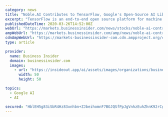 ```yaml
---
category: news
title: "Noble.AI Contributes to TensorFlow, Google's Open-Source AI Library and the Most Popular Deep Learning Framework"
excerpt: "TensorFlow is an end-to-end open source platform for machine learning originally developed by the Google Brain team. Today it is used by more than 60,000 GitHub developers and has achieved more ..."
publishedDateTime: 2020-03-26T14:52:00Z
webUrl: "https://markets.businessinsider.com/news/stocks/noble-ai-contributes-to-tensorflow-google-s-open-source-ai-library-and-the-most-popular-deep-learning-framework-1029036942"
ampWebUrl: "https://markets.businessinsider.com/amp/news/noble-ai-contributes-to-tensorflow-google-s-open-source-ai-library-and-the-most-popular-deep-learning-framework-1029036942"
cdnAmpWebUrl: "https://markets-businessinsider-com.cdn.ampproject.org/c/s/markets.businessinsider.com/amp/news/noble-ai-contributes-to-tensorflow-google-s-open-source-ai-library-and-the-most-popular-deep-learning-framework-1029036942"
type: article

provider:
  name: Business Insider
  domain: businessinsider.com
  images:
    - url: "https://insideout.app/ai/assets/images/organizations/businessinsider.com-50x50.jpg"
      width: 50
      height: 50

topics:
  - Google AI
  - AI

secured: "HblEH5g83iSbR4Hz83xnhbn+ZJbeihomnF7BGJQSfPpJgVnhzEuhZhnK92rCgjds6zhb0JnYqVfAZF2eGyqq+wifTwCteaBSkSqoqANrgTUnRK+DOb/125qFHY/hRoGpmCQP4f704Yl3xvuNwt1bfl1WQBMCFA9iN4oPsHdXMEVHt/IJvXeNSQKGqhYTH23Bv4wMvd2KjvxridtPfAtIxUSeMgLAvh2uwHqxKlX4g/aHf48DD5I3bezj8UXcKyHwshDlN3fXc1aMkdld3HBMGVJ0jSkHQfhRhKoh3IDLFzhJ9cE2RFc29+hQQCFZxv2d;ksxesLPXjYSyY+O3segJVw=="
---
```


